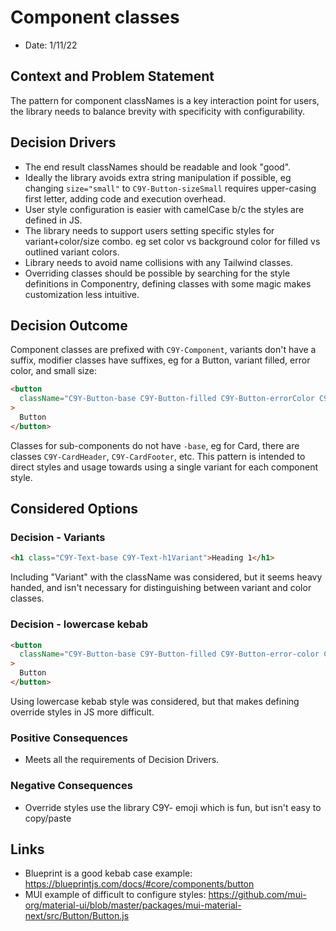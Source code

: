 # Component classes

- Date: 1/11/22

## Context and Problem Statement

The pattern for component classNames is a key interaction point for users, the
library needs to balance brevity with specificity with configurability.

## Decision Drivers

- The end result classNames should be readable and look "good".
- Ideally the library avoids extra string manipulation if possible, eg changing
  `size="small"` to `C9Y-Button-sizeSmall` requires upper-casing first letter,
  adding code and execution overhead.
- User style configuration is easier with camelCase b/c the styles are defined
  in JS.
- The library needs to support users setting specific styles for
  variant+color/size combo. eg set color vs background color for filled vs
  outlined variant colors.
- Library needs to avoid name collisions with any Tailwind classes.
- Overriding classes should be possible by searching for the style definitions
  in Componentry, defining classes with some magic makes customization less
  intuitive.

## Decision Outcome

Component classes are prefixed with `C9Y-Component`, variants don't have a
suffix, modifier classes have suffixes, eg for a Button, variant filled, error
color, and small size:

```html
<button
  className="C9Y-Button-base C9Y-Button-filled C9Y-Button-errorColor C9Y-Button-smallSize"
>
  Button
</button>
```

Classes for sub-components do not have `-base`, eg for Card, there are classes
`C9Y-CardHeader`, `C9Y-CardFooter`, etc. This pattern is intended to direct
styles and usage towards using a single variant for each component style.

## Considered Options

### Decision - Variants

```html
<h1 class="C9Y-Text-base C9Y-Text-h1Variant">Heading 1</h1>
```

Including "Variant" with the className was considered, but it seems heavy
handed, and isn't necessary for distinguishing between variant and color
classes.

### Decision - lowercase kebab

```html
<button
  className="C9Y-Button-base C9Y-Button-filled C9Y-Button-error-color C9Y-Button-small-size"
>
  Button
</button>
```

Using lowercase kebab style was considered, but that makes defining override
styles in JS more difficult.

### Positive Consequences

- Meets all the requirements of Decision Drivers.

### Negative Consequences

- Override styles use the library C9Y- emoji which is fun, but isn't easy to
  copy/paste

## Links <!-- optional -->

- Blueprint is a good kebab case example:
  https://blueprintjs.com/docs/#core/components/button
- MUI example of difficult to configure styles:
  https://github.com/mui-org/material-ui/blob/master/packages/mui-material-next/src/Button/Button.js
